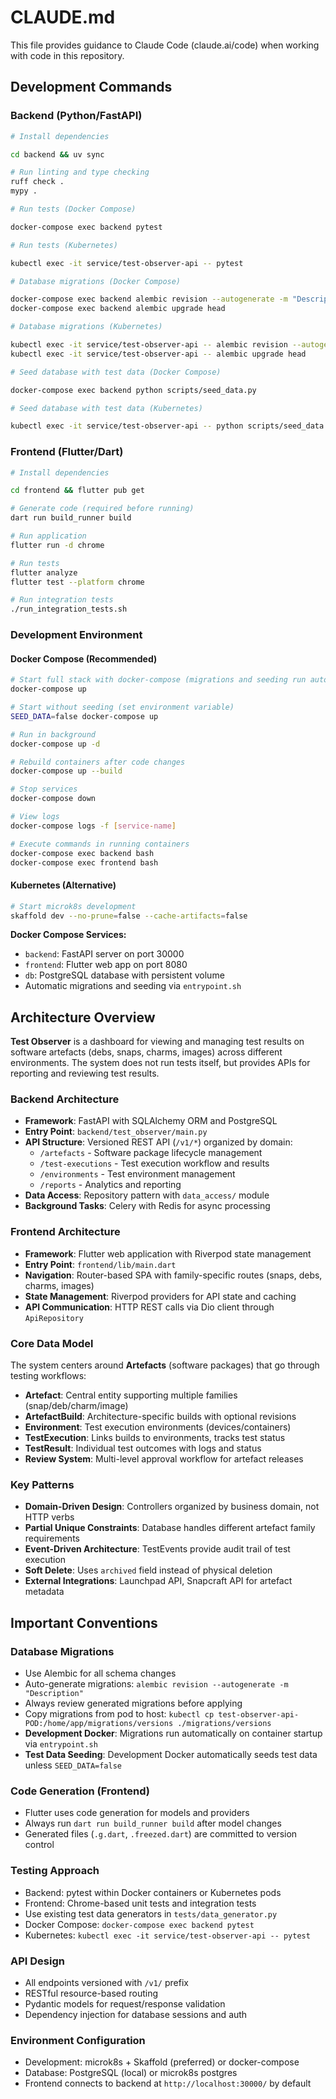 # CLAUDE.md

This file provides guidance to Claude Code (claude.ai/code) when working with code in this repository.

## Development Commands

### Backend (Python/FastAPI)

```bash
# Install dependencies

cd backend && uv sync

# Run linting and type checking
ruff check .
mypy .

# Run tests (Docker Compose)

docker-compose exec backend pytest

# Run tests (Kubernetes)

kubectl exec -it service/test-observer-api -- pytest

# Database migrations (Docker Compose)

docker-compose exec backend alembic revision --autogenerate -m "Description"
docker-compose exec backend alembic upgrade head

# Database migrations (Kubernetes)

kubectl exec -it service/test-observer-api -- alembic revision --autogenerate -m "Description"
kubectl exec -it service/test-observer-api -- alembic upgrade head

# Seed database with test data (Docker Compose)

docker-compose exec backend python scripts/seed_data.py

# Seed database with test data (Kubernetes)

kubectl exec -it service/test-observer-api -- python scripts/seed_data.py
```

### Frontend (Flutter/Dart)

```bash
# Install dependencies

cd frontend && flutter pub get

# Generate code (required before running)
dart run build_runner build

# Run application
flutter run -d chrome

# Run tests
flutter analyze
flutter test --platform chrome

# Run integration tests
./run_integration_tests.sh
```

### Development Environment

#### Docker Compose (Recommended)

```bash
# Start full stack with docker-compose (migrations and seeding run automatically)
docker-compose up

# Start without seeding (set environment variable)
SEED_DATA=false docker-compose up

# Run in background
docker-compose up -d

# Rebuild containers after code changes
docker-compose up --build

# Stop services
docker-compose down

# View logs
docker-compose logs -f [service-name]

# Execute commands in running containers
docker-compose exec backend bash
docker-compose exec frontend bash
```

#### Kubernetes (Alternative)

```bash
# Start microk8s development
skaffold dev --no-prune=false --cache-artifacts=false
```

**Docker Compose Services:**

- `backend`: FastAPI server on port 30000
- `frontend`: Flutter web app on port 8080  
- `db`: PostgreSQL database with persistent volume
- Automatic migrations and seeding via `entrypoint.sh`

## Architecture Overview

**Test Observer** is a dashboard for viewing and managing test results on software artefacts (debs, snaps, charms, images) across different environments. The system does not run tests itself, but provides APIs for reporting and reviewing test results.

### Backend Architecture

- **Framework**: FastAPI with SQLAlchemy ORM and PostgreSQL
- **Entry Point**: `backend/test_observer/main.py`
- **API Structure**: Versioned REST API (`/v1/*`) organized by domain:
  - `/artefacts` - Software package lifecycle management
  - `/test-executions` - Test execution workflow and results
  - `/environments` - Test environment management
  - `/reports` - Analytics and reporting
- **Data Access**: Repository pattern with `data_access/` module
- **Background Tasks**: Celery with Redis for async processing

### Frontend Architecture

- **Framework**: Flutter web application with Riverpod state management
- **Entry Point**: `frontend/lib/main.dart`
- **Navigation**: Router-based SPA with family-specific routes (snaps, debs, charms, images)
- **State Management**: Riverpod providers for API state and caching
- **API Communication**: HTTP REST calls via Dio client through `ApiRepository`

### Core Data Model

The system centers around **Artefacts** (software packages) that go through testing workflows:

- **Artefact**: Central entity supporting multiple families (snap/deb/charm/image)
- **ArtefactBuild**: Architecture-specific builds with optional revisions
- **Environment**: Test execution environments (devices/containers)
- **TestExecution**: Links builds to environments, tracks test status
- **TestResult**: Individual test outcomes with logs and status
- **Review System**: Multi-level approval workflow for artefact releases

### Key Patterns

- **Domain-Driven Design**: Controllers organized by business domain, not HTTP verbs
- **Partial Unique Constraints**: Database handles different artefact family requirements
- **Event-Driven Architecture**: TestEvents provide audit trail of test execution
- **Soft Delete**: Uses `archived` field instead of physical deletion
- **External Integrations**: Launchpad API, Snapcraft API for artefact metadata

## Important Conventions

### Database Migrations

- Use Alembic for all schema changes
- Auto-generate migrations: `alembic revision --autogenerate -m "Description"`
- Always review generated migrations before applying
- Copy migrations from pod to host: `kubectl cp test-observer-api-POD:/home/app/migrations/versions ./migrations/versions`
- **Development Docker**: Migrations run automatically on container startup via `entrypoint.sh`
- **Test Data Seeding**: Development Docker automatically seeds test data unless `SEED_DATA=false`

### Code Generation (Frontend)

- Flutter uses code generation for models and providers
- Always run `dart run build_runner build` after model changes
- Generated files (`.g.dart`, `.freezed.dart`) are committed to version control

### Testing Approach

- Backend: pytest within Docker containers or Kubernetes pods
- Frontend: Chrome-based unit tests and integration tests
- Use existing test data generators in `tests/data_generator.py`
- Docker Compose: `docker-compose exec backend pytest`
- Kubernetes: `kubectl exec -it service/test-observer-api -- pytest`

### API Design

- All endpoints versioned with `/v1/` prefix
- RESTful resource-based routing
- Pydantic models for request/response validation
- Dependency injection for database sessions and auth

### Environment Configuration

- Development: microk8s + Skaffold (preferred) or docker-compose
- Database: PostgreSQL (local) or microk8s postgres
- Frontend connects to backend at `http://localhost:30000/` by default